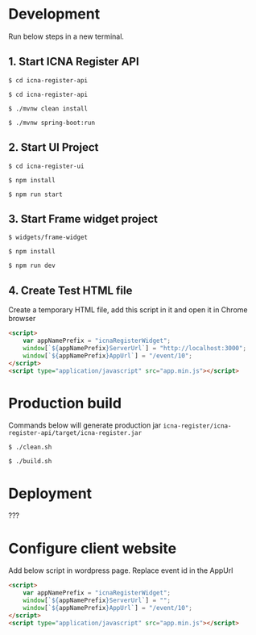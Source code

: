 # Development
Run below steps in a new terminal.

## 1. Start ICNA Register API
`$ cd icna-register-api`

`$ cd icna-register-api`

`$ ./mvnw clean install`

`$ ./mvnw spring-boot:run`

## 2. Start UI Project

`$ cd icna-register-ui`

`$ npm install`

`$ npm run start`

## 3. Start Frame widget project

`$ widgets/frame-widget`

`$ npm install`

`$ npm run dev`

## 4. Create Test HTML file
Create a temporary HTML file, add this script in it and open it in Chrome browser

```html
<script>
    var appNamePrefix = "icnaRegisterWidget";
    window[`${appNamePrefix}ServerUrl`] = "http://localhost:3000";
    window[`${appNamePrefix}AppUrl`] = "/event/10";
</script>
<script type="application/javascript" src="app.min.js"></script>

```

# Production build

Commands below will generate production jar `icna-register/icna-register-api/target/icna-register.jar`

`$ ./clean.sh`

`$ ./build.sh`


# Deployment
???

# Configure client website

Add below script in wordpress page.
Replace event id in the AppUrl
````html
<script>
    var appNamePrefix = "icnaRegisterWidget";
    window[`${appNamePrefix}ServerUrl`] = "";
    window[`${appNamePrefix}AppUrl`] = "/event/10";
</script>
<script type="application/javascript" src="app.min.js"></script>
````